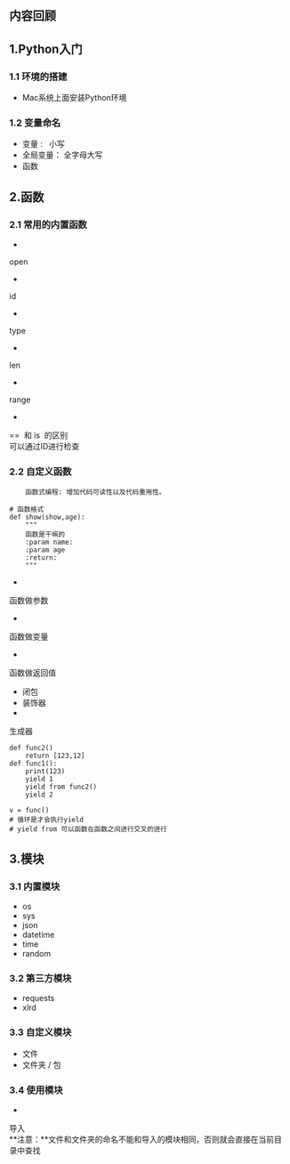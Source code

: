 
## 内容回顾


## 1.Python入门


### 1.1 环境的搭建

- Mac系统上面安装Python环境


### 1.2 变量命名

- 变量 :   小写
- 全局变量： 全字母大写
- 函数


## 2.函数


### 2.1 常用的内置函数

- 
open

- 
id

- 
type

- 
len

- 
range

- 
==  和 is  的区别
<br />可以通过ID进行检查



### 2.2 自定义函数

		函数式编程: 增加代码可读性以及代码重用性。

```
# 函数格式
def show(show,age):
	"""
	函数是干嘛的
	:param name:
	:param age
	:return:
	"""
```

- 
函数做参数

- 
函数做变量

- 
函数做返回值

   - 闭包
   - 装饰器
- 
生成器
```
def func2()
	return [123,12]
def func1():
	print(123)
	yield 1
	yield from func2()	
	yield 2
	
v = func()
# 循环是才会执行yield
# yield from 可以函数在函数之间进行交叉的进行
```




## 3.模块


### 3.1 内置模块

- os
- sys
- json
- datetime
- time
- random


### 3.2 第三方模块

- requests
- xlrd


### 3.3 自定义模块

- 文件
- 文件夹 / 包


### 3.4 使用模块

- 
导入
<br />**注意：**文件和文件夹的命名不能和导入的模块相同，否则就会直接在当前目录中查找

